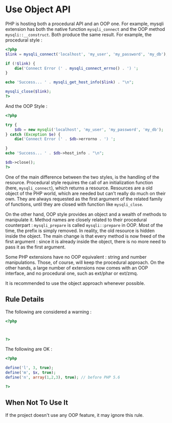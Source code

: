 <!-- Good Practices -->
# Use Object API

PHP is hosting both a procedural API and an OOP one. For example, mysqli extension has both the native function `mysqli_connect` and the OOP method `mysqli::__construct`. Both produce the same result. For example, the procedural style : 

```php
<?php
$link = mysqli_connect('localhost', 'my_user', 'my_password', 'my_db');

if (!$link) {
    die('Connect Error (' . mysqli_connect_errno() . ') ';
}

echo 'Success... ' . mysqli_get_host_info($link) . "\n";

mysqli_close($link);
?>
```
And the OOP Style : 

```php
<?php

try {
	$db = new mysqli('localhost', 'my_user', 'my_password', 'my_db');
} catch (Exception $e) {
	die('Connect Error (' . $db->errorno . ') ';

}
echo 'Success... ' . $db->host_info . "\n";

$db->close();
?>
```

One of the main difference between the two styles, is the handling of the resource. Procedural style requires the call of an initialization function (here, `mysqli_connect`), which returns a resource. Resources are a old object of the PHP world, which are needed but can't really do much on their own. They are always requested as the first argument of the related family of functions, until they are closed with function like `mysqli_close`. 

On the other hand, OOP style provides an object and a wealth of methods to manipulate it. Method names are closely related to their procedural counterpart : `mysqli_prepare` is called `mysqli::prepare` in OOP. Most of the time, the prefix is simply removed. In reality, the old resource is hidden inside the object. The main change is that every method is now freed of the first argument : since it is already inside the object, there is no more need to pass it as the first argument. 

Some PHP extensions have no OOP equivalent : string and number manipulations. Those, of course, will keep the procedural approach. On the other hands, a large number of extensions now comes with an OOP interface, and no procedural one, such as ext/phar or ext/zmq.

It is recommended to use the object approach whenever possible. 

## Rule Details

The following are considered a warning : 

```php
<?php



?>
```

The following are OK : 

```php
<?php

define('l', 3, true);
define('m', $x, true);
define('n', array(1,2,3), true); // before PHP 5.6

?>
```

## When Not To Use It
If the project doesn't use any OOP feature, it may ignore this rule.



